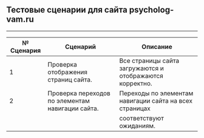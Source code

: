 ## Тестовые сценарии для сайта psycholog-vam.ru 
---

| № Сценария     | Сценарий                                                   |   Описание                                                     |
|----------------|------------------------------------------------------------|----------------------------------------------------------------|
|1               | Проверка отображения страниц сайта.                        | Все страницы сайта загружаются и отображаются корректно.       |
|2               | Проверка переходов по элементам навигации сайта.           | Переходы по элементам навигации сайта на всех страницах        |
|                |                                                            | cooтветствуют ожиданиям.                                       |